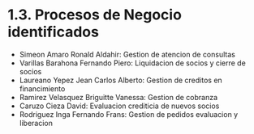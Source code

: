 # 1.3. Procesos de Negocio identificados

* Simeon Amaro Ronald Aldahir: Gestion de atencion de consultas  
* Varillas Barahona Fernando Piero: Liquidacion de socios y cierre de socios  
* Laureano Yepez Jean Carlos Alberto: Gestion de creditos en financimiento  
* Ramirez Velasquez Briguitte Vanessa: Gestion de cobranza  
* Caruzo Cieza David: Evaluacion crediticia de nuevos socios  
* Rodriguez Inga Fernando Frans: Gestion de pedidos evaluacion y liberacion